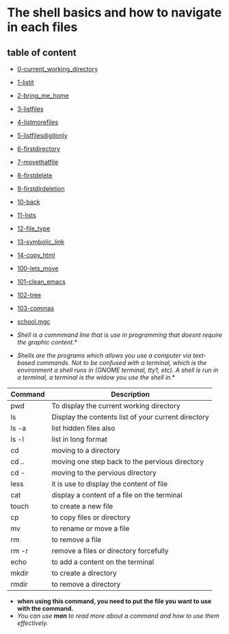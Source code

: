 # The shell basics and how to navigate in each files
## table of content
- [0-current_working_directory](0-current_working_directory)
- [1-listit](1-listit)
- [2-bring_me_home](2-bring_me_home)
- [3-listfiles](3-listfiles)
- [4-listmorefiles](4-listmorefiles)
- [5-listfilesdigitonly](5-listfilesdigitonly)
- [6-firstdirectory](6-firstdirectory)
- [7-movethatfile](7-movethatfile)
- [8-firstdelete](8-firstdelete)
- [9-firstdirdeletion](9-firstdirdeletion)
- [10-back](10-back)
- [11-lists](11-lists)
- [12-file_type](12-file_type)
- [13-symbolic_link](13-symbolic_link)
- [14-copy_html](14-copy_html)
- [100-lets_move](100-lets_move)
- [101-clean_emacs](101-clean_emacs)
- [102-tree](102-tree)
- [103-commas](103-commas)
- [school.mgc](school.mgc)

- *Shell is a commmand line that is use in programming that doesnt require the graphic content.**
- *Shells are the programs which allows you use a computer via text-based commands. Not to be confused with a terminal, which is the environment a shell runs in (GNOME terminal, tty1, etc). A shell is run in a terminal, a terminal is the widow you use the shell in.**

| Command | Description |
|---|---|
|pwd|To display the current working directory|
|ls|Display the contents list of your current directory|
|ls -a| list hidden files also|
|ls -l| list in long format|
|cd | moving to a directory|
|cd .. | moving one step back to the pervious directory|
| cd -| moving to the pervious directory|
|less| it is use to display the content of file |
|cat| display a content of a file on the terminal|
|touch| to create a new file|
|cp| to copy files or directory|
|mv| to rename or move a file|
|rm| to remove a file|
|rm -r| remove a files or directory forcefully|
|echo| to add a content on the terminal|
|mkdir| to create a directory|
|rmdir| to remove a directory|

- **when using this command, you need to put the file you want to use with the command.**
- *You can use **man** to read more about a command and how to use them effectively.*

